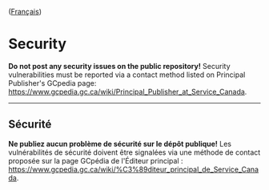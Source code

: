 ([Français](#sécurité))

# Security

**Do not post any security issues on the public repository!** Security vulnerabilities must be reported via a contact method listed on Principal Publisher's GCpedia page: https://www.gcpedia.gc.ca/wiki/Principal_Publisher_at_Service_Canada.

______________________

## Sécurité

**Ne publiez aucun problème de sécurité sur le dépôt publique!** Les vulnérabilités de sécurité doivent être signalées via une méthode de contact proposée sur la page GCpédia de l'Éditeur principal : https://www.gcpedia.gc.ca/wiki/%C3%89diteur_principal_de_Service_Canada.
